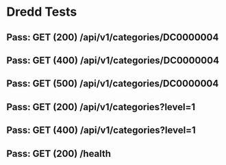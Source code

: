 # Dredd Tests

## Pass: GET (200) /api/v1/categories/DC0000004

## Pass: GET (400) /api/v1/categories/DC0000004

## Pass: GET (500) /api/v1/categories/DC0000004

## Pass: GET (200) /api/v1/categories?level=1

## Pass: GET (400) /api/v1/categories?level=1

## Pass: GET (200) /health
